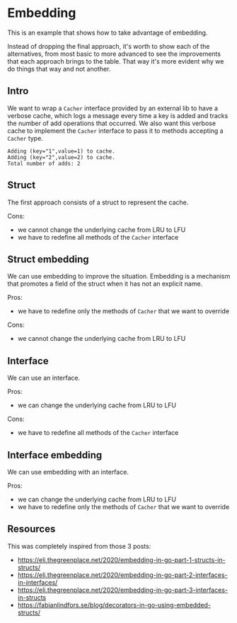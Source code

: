 # Embedding

This is an example that shows how to take advantage of embedding.

Instead of dropping the final approach, it's worth to show each of the alternatives, from most basic to more advanced to see the improvements that each approach brings to the table. That way it's more evident why we do things that way and not another.

## Intro

We want to wrap a `Cacher` interface provided by an external lib to have a verbose cache, which logs a message every time a key is added and tracks the number of add operations that occurred. We also want this verbose cache to implement the `Cacher` interface to pass it to methods accepting a `Cacher` type.

```
Adding (key="1",value=1) to cache.
Adding (key="2",value=2) to cache.
Total number of adds: 2
```

## Struct

The first approach consists of a struct to represent the cache.

Cons:
- we cannot change the underlying cache from LRU to LFU
- we have to redefine all methods of the `Cacher` interface

## Struct embedding

We can use embedding to improve the situation. Embedding is a mechanism that promotes a field of the struct when it has not an explicit name.

Pros:
- we have to redefine only the methods of `Cacher` that we want to override

Cons:
- we cannot change the underlying cache from LRU to LFU

## Interface

We can use an interface.

Pros:
- we can change the underlying cache from LRU to LFU

Cons:
- we have to redefine all methods of the `Cacher` interface

## Interface embedding

We can use embedding with an interface.

Pros:
- we can change the underlying cache from LRU to LFU
- we have to redefine only the methods of `Cacher` that we want to override

## Resources

This was completely inspired from those 3 posts:
- https://eli.thegreenplace.net/2020/embedding-in-go-part-1-structs-in-structs/
- https://eli.thegreenplace.net/2020/embedding-in-go-part-2-interfaces-in-interfaces/
- https://eli.thegreenplace.net/2020/embedding-in-go-part-3-interfaces-in-structs
- https://fabianlindfors.se/blog/decorators-in-go-using-embedded-structs/
